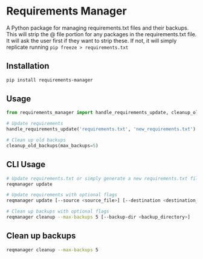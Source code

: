 # Requirements Manager

A Python package for managing requirements.txt files and their backups.
This will strip the @ file portion for any packages in the requirements.txt file. 
It will ask the user first if they want to strip these. If not, it will simply replicate 
running ```pip freeze > requirements.txt```

## Installation

```bash
pip install requirements-manager
```

## Usage

```python
from requirements_manager import handle_requirements_update, cleanup_old_backups

# Update requirements
handle_requirements_update('requirements.txt', 'new_requirements.txt')

# Clean up old backups
cleanup_old_backups(max_backups=5)
```

## CLI Usage

```bash
# Update requirements.txt or simply generate a new requirements.txt file.
reqmanager update

# Update requirements with optional flags
reqmanager update [--source <source_file>] [--destination <destination_file>]

# Clean up backups with optional flags
reqmanager cleanup --max-backups 5 [--backup-dir <backup_directory>]
```

## Clean up backups
```bash
reqmanager cleanup --max-backups 5
```
